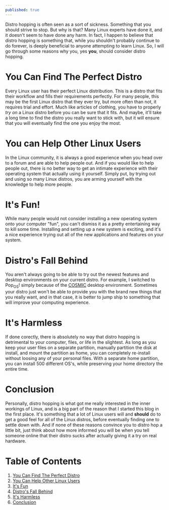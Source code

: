 ```yaml
---
published: true
---
```

Distro hopping is often seen as a sort of sickness. Something that you should strive to stop. But why is that? Many Linux experts have done it, and it doesn't seem to have done any harm. In fact, I happen to believe that distro hopping is something that, while you shouldn't probably continue to do forever, is deeply beneficial to anyone attempting to learn Linux. So, I will go through some reasons why you, yes **you**, should consider distro hopping. 


<a id="org19fd3a6"></a>

# You Can Find The Perfect Distro

Every Linux user has their perfect Linux distribution. This is a distro that fits their workflow and fills their requirements perfectly. For many people, this may be the first Linux distro that they ever try, but more often than not, it requires trial and effort. Much like articles of clothing, you have to properly *try on* a Linux distro before you can be sure that it fits. And maybe, it'll take a long time to find the distro you really want to stick with, but it will ensure that you will eventually find the one you enjoy the most.


<a id="orgcb82b2d"></a>

# You can Help Other Linux Users

In the Linux community, it is always a good experience when you head over to a forum and are able to help people out. And if you would like to help people out, there is no better way to get an intimate experience with their operating system that actually using it yourself. Simply put, by trying out and using so many Linux distros, you are arming yourself with the knowledge to help more people.


<a id="org8cceeb9"></a>

# It's Fun!

While many people would not consider installing a new operating system onto your computer "fun", you can't dismiss it as a pretty entertaining way to kill some time. Installing and setting up a new system is exciting, and it's a nice experience trying out all of the new applications and features on your system.


<a id="org2d85833"></a>

# Distro's Fall Behind

You aren't always going to be able to try out the newest features and desktop environments on your current distro. For example, I switched to Pop<sub>OS</sub>! simply because of the [COSMIC](https://github.com/pop-os/cosmic) desktop environment. Sometimes your distro just won't be able to provide you with the brand new things that you really want, and in that case, it is better to jump ship to something that will improve your computing experience. 


<a id="orgc08ec5c"></a>

# It's Harmless

If done corectly, there is absolutely no way that distro hopping is detrimental to your computer, files, or life in the slightest. As long as you keep your user files on a separate partition, manually partition the disk at install, and mount the partition as home, you can completely re-install without loosing any of your personal files. With a separate home partition, you can install 500 different OS's, while preserving your home directory the entire time.


<a id="orgda94616"></a>

# Conclusion

Personally, distro hopping is what got me really interested in the inner workings of Linux, and is a big part of the reason that I started this blog in the first place. It's something that a lot of Linux users will and **should** do to get a good feel for all of the Linux distros, before eventually finding one to settle down with. And if none of these reasons convince you to distro hop a little bit, just think about how more informed you will be when you tell someone online that their distro sucks after actually giving it a try on real hardware. 


# Table of Contents

1.  [You Can Find The Perfect Distro](#org19fd3a6)
2.  [You Can Help Other Linux Users](#orgcb82b2d)
3.  [It's Fun](#org8cceeb9)
4.  [Distro's Fall Behind](#org2d85833)
5.  [It's Harmless](#orgc08ec5c)
6.  [Conclusion](#orgda94616)

